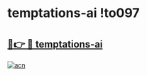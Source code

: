 # temptations-ai !to097

# <h2><a href="https://as9vsa.esa.edu.pl?title=temptations-ai&ref=to097">🔗👉 🔴 temptations-ai</a></h2>

[![acn](https://github.com/user-attachments/assets/0f9c940e-d8b0-45ae-aac7-cd30a18b3e1c)](https://as9vsa.esa.edu.pl?title=temptations-ai&ref=to097)

